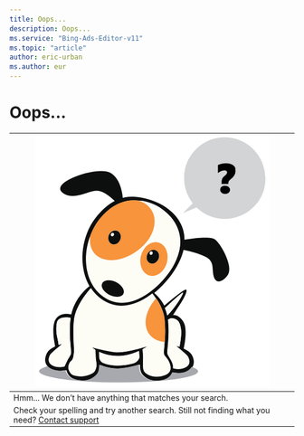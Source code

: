 ```yaml
---
title: Oops...
description: Oops...
ms.service: "Bing-Ads-Editor-v11"
ms.topic: "article"
author: eric-urban
ms.author: eur
---
```


# Oops...

|![](../images/BA_Conc_Oops.svg)|
|---|
|Hmm... We don’t have anything that matches your search.|
|Check your spelling and try another search.  Still not finding what you need? [Contact support](https://go.microsoft.com/fwlink?LinkId=398371)|


